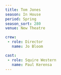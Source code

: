 ```yaml
---
title: Tom Jones
season: In House
period: Spring
season_sort: 280
venue: New Theatre

crew: 
 - role: Director
   name: Jo Bloom

cast:
 - role: Squire Western
   name: Paul Kerensa
---
```




